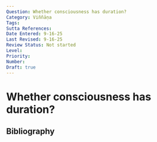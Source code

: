 ```yaml
---
Question: Whether consciousness has duration?
Category: Viññāṇa
Tags: 
Sutta References: 
Date Entered: 9-16-25
Last Revised: 9-16-25
Review Status: Not started
Level: 
Priority: 
Number: 
Draft: true
---
```


# Whether consciousness has duration?

## Bibliography

<!-- 

Notes:



-->